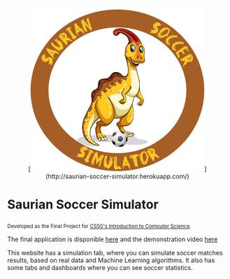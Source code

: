 <p align="center">
  [<img src="/static/sss.png" >](http://saurian-soccer-simulator.herokuapp.com/)
</p>

# Saurian Soccer Simulator
<sub>Developed as the Final Project for [CS50's Introduction to Computer Science](https://learning.edx.org/course/course-v1:HarvardX+CS50+X/home).</sub>

The final application is disponible [here](http://saurian-soccer-simulator.herokuapp.com/) and the demonstration video [here](https://www.youtube.com/)

This website has a simulation tab, where you can simulate soccer matches results, based on real data and Machine Learning algorithms. It also has some tabs and dashboards where you can see soccer statistics.


